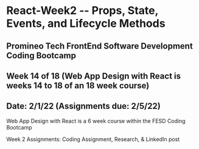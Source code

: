 # React-Week2 -- Props, State, Events, and Lifecycle Methods

## Promineo Tech FrontEnd Software Development Coding Bootcamp 
## Week 14 of 18 (Web App Design with React is weeks 14 to 18 of an 18 week course) 
## Date:  2/1/22 (Assignments due: 2/5/22) 

Web App Design with React is a 6 week course within the FESD Coding Bootcamp

Week 2 Assignments:  Coding Assignment, Research, & LinkedIn post
